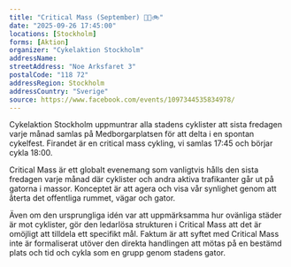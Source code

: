 ```yaml
---
title: "Critical Mass (September) 🙌🔥🚲️"
date: "2025-09-26 17:45:00"
locations: [Stockholm]
forms: [Aktion]
organizer: "Cykelaktion Stockholm"
addressName: 
streetAddress: "Noe Arksfaret 3"
postalCode: "118 72"
addressRegion: Stockholm
addressCountry: "Sverige"
source: https://www.facebook.com/events/1097344535834978/
---
```

Cykelaktion Stockholm uppmuntrar alla stadens cyklister att sista fredagen varje månad samlas på Medborgarplatsen för att delta i en spontan cykelfest. Firandet är en critical mass cykling, vi samlas 17:45 och börjar cykla 18:00.

Critical Mass är ett globalt evenemang som vanligtvis hålls den sista fredagen varje månad där cyklister och andra aktiva trafikanter går ut på gatorna i massor. Konceptet är att agera och visa vår synlighet genom att återta det offentliga rummet, vägar och gator.

Även om den ursprungliga idén var att uppmärksamma hur ovänliga städer är mot cyklister, gör den ledarlösa strukturen i Critical Mass att det är omöjligt att tilldela ett specifikt mål. Faktum är att syftet med Critical Mass inte är formaliserat utöver den direkta handlingen att mötas på en bestämd plats och tid och cykla som en grupp genom stadens gator.
